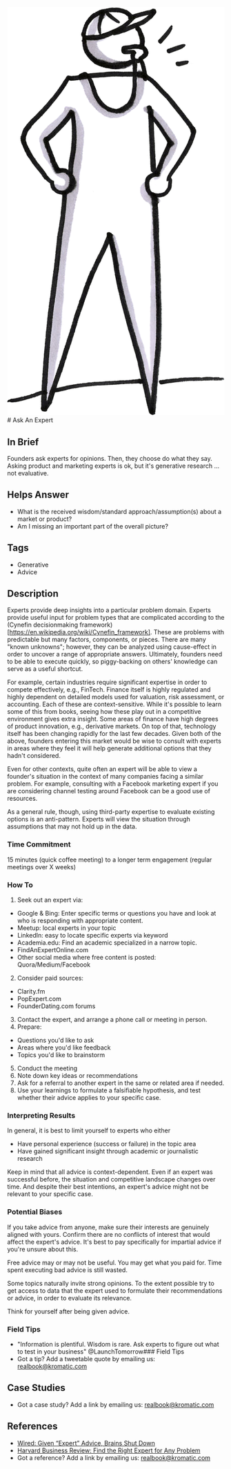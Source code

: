 ![](/assets/illustration-Coach02-shaded.png)# Ask An Expert

## In Brief

Founders ask experts for opinions. Then, they choose do what they say. Asking product and marketing experts is ok, but it's generative research ... not evaluative.

## Helps Answer
 * What is the received wisdom/standard approach/assumption(s) about a market or product?
 * Am I missing an important part of the overall picture?

## Tags
 * Generative
 * Advice 

## Description

Experts provide deep insights into a particular problem domain. Experts provide useful input for problem types that are complicated according to the (Cynefin decisionmaking framework)[https://en.wikipedia.org/wiki/Cynefin_framework]. These are problems with predictable but many factors, components, or pieces. There are many "known unknowns"; however, they can be analyzed using cause-effect in order to uncover a range of appropriate answers. Ultimately, founders need to be able to execute quickly, so piggy-backing on others' knowledge can serve as a useful shortcut.

For example, certain industries require significant expertise in order to compete effectively, e.g., FinTech. Finance itself is highly regulated and highly dependent on detailed models used for valuation, risk assessment, or accounting. Each of these are context-sensitive. While it's possible to learn some of this from books, seeing how these play out in a competitive environment gives extra insight. Some areas of finance have high degrees of product innovation, e.g., derivative markets. On top of that, technology itself has been changing rapidly for the last few decades. Given both of the above, founders entering this market would be wise to consult with experts in areas where they feel it will help generate additional options that they hadn't considered.

Even for other contexts, quite often an expert will be able to view a founder's situation in the context of many companies facing a similar problem. For example, consulting with a Facebook marketing expert if you are considering channel testing around Facebook can be a good use of resources.

As a general rule, though, using third-party expertise to evaluate existing options is an anti-pattern. Experts will view the situation through assumptions that may not hold up in the data. 

### Time Commitment

15 minutes (quick coffee meeting) to a longer term engagement (regular meetings over X weeks)

### How To

1. Seek out an expert via:
 * Google & Bing: Enter specific terms or questions you have and look at who is responding with appropriate content.
 * Meetup: local experts in your topic
 * LinkedIn: easy to locate specific experts via keyword
 * Academia.edu: Find an academic specialized in a narrow topic.
 * FindAnExpertOnline.com
 * Other social media where free content is posted: Quora/Medium/Facebook
2. Consider paid sources:
 * Clarity.fm
 * PopExpert.com
 * FounderDating.com forums  
3. Contact the expert, and arrange a phone call or meeting in person. 
4. Prepare:
 * Questions you'd like to ask 
 * Areas where you'd like feedback
 * Topics you'd like to brainstorm
5. Conduct the meeting
6. Note down key ideas or recommendations
7. Ask for a referral to another expert in the same or related area if needed.
8. Use your learnings to formulate a falsifiable hypothesis, and test whether their advice applies to your specific case.

### Interpreting Results

In general, it is best to limit yourself to experts who either 
 * Have personal experience (success or failure) in the topic area
 * Have gained significant insight through academic or journalistic research 

Keep in mind that all advice is context-dependent. Even if an expert was successful before, the situation and competitive landscape changes over time. And despite their best intentions, an expert's advice might not be relevant to your specific case. 

### Potential Biases

If you take advice from anyone, make sure their interests are genuinely aligned with yours. Confirm there are no conflicts of interest that would affect the expert's advice. It's best to pay specifically for impartial advice if you're unsure about this. 

Free advice may or may not be useful. You may get what you paid for. Time spent executing bad advice is still wasted.

Some topics naturally invite strong opinions. To the extent possible try to get access to data that the expert used to formulate their recommendations or advice, in order to evaluate its relevance.

Think for yourself after being given advice.

### Field Tips
* "Information is plentiful. Wisdom is rare. Ask experts to figure out what to test in your business" @LaunchTomorrow### Field Tips
* Got a tip? Add a tweetable quote by emailing us: [realbook@kromatic.com](mailto:realbook@kromatic.com)

## Case Studies
* Got a case study? Add a link by emailing us: [realbook@kromatic.com](mailto:realbook@kromatic.com) 
 
## References
* [Wired: Given “Expert” Advice, Brains Shut Down](https://www.wired.com/2009/03/financebrain)
* [Harvard Business Review: Find the Right Expert for Any Problem](https://hbr.org/2014/12/find-the-right-expert-for-any-problem)
* Got a reference? Add a link by emailing us: [realbook@kromatic.com](realbook@kromatic.com)